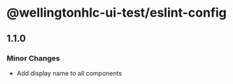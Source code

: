 # @wellingtonhlc-ui-test/eslint-config

## 1.1.0

### Minor Changes

- Add display name to all components
